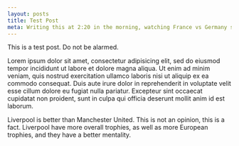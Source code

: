 ```yaml
---
layout: posts
title: Test Post
meta: Writing this at 2:20 in the morning, watching France vs Germany semifinal, France winning 2-0, courtesy of a Griezmann brace.
---
```


This is a test post. Do not be alarmed.

Lorem ipsum dolor sit amet, consectetur adipisicing elit, sed do eiusmod tempor incididunt ut labore et dolore magna aliqua. Ut enim ad minim veniam, quis nostrud exercitation ullamco laboris nisi ut aliquip ex ea commodo consequat. Duis aute irure dolor in reprehenderit in voluptate velit esse cillum dolore eu fugiat nulla pariatur. Excepteur sint occaecat cupidatat non proident, sunt in culpa qui officia deserunt mollit anim id est laborum.

Liverpool is better than Manchester United. This is not an opinion, this is a fact. Liverpool have more overall trophies, as well as more European trophies, and they have a better mentality.
